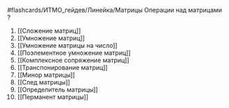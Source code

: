 #flashcards/ИТМО_гейдев/Линейка/Матрицы
Операции над матрицами
?
1. [[Сложение матриц]]
2. [[Умножение матриц]]
3. [[Умножение матрицы на число]]
4. [[Поэлементное умножение матриц]]
5. [[Комплексное сопряжение матриц]]
6. [[Транспонирование матриц]]
7. [[Минор матрицы]]
8. [[След матрицы]]
9. [[Определитель матрицы]]
10. [[Перманент матрицы]]
